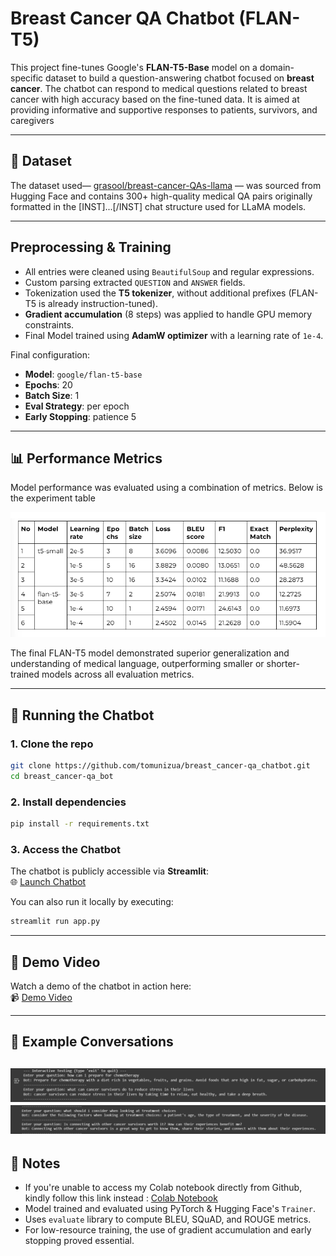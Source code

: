 # Breast Cancer QA Chatbot (FLAN-T5)

This project fine-tunes Google's **FLAN-T5-Base** model on a domain-specific dataset to build a question-answering chatbot focused on **breast cancer**. The chatbot can respond to medical questions related to breast cancer with high accuracy based on the fine-tuned data.  It is aimed at providing informative and supportive responses to patients, survivors, and caregivers 

---

## 📁 Dataset

The dataset used— [grasool/breast-cancer-QAs-llama](https://huggingface.co/datasets/grasool/breast-cancer-QAs-llama) — was sourced from Hugging Face and contains 300+ high-quality medical QA pairs originally formatted in the [INST]...[/INST] chat structure used for LLaMA models.  

---

##  Preprocessing & Training

- All entries were cleaned using `BeautifulSoup` and regular expressions.
- Custom parsing extracted `QUESTION` and `ANSWER` fields.
- Tokenization used the **T5 tokenizer**, without additional prefixes (FLAN-T5 is already instruction-tuned).
- **Gradient accumulation** (8 steps) was applied to handle GPU memory constraints.
- Final Model trained using **AdamW optimizer** with a learning rate of `1e-4`.

Final configuration:
- **Model**: `google/flan-t5-base`
- **Epochs**: 20  
- **Batch Size**: 1  
- **Eval Strategy**: per epoch  
- **Early Stopping**: patience 5  

---

## 📊 Performance Metrics

Model performance was evaluated using a combination of metrics. Below is the experiment table

![alt text](assets/image.png)

The final FLAN-T5 model demonstrated superior generalization and understanding of medical language, outperforming smaller or shorter-trained models across all evaluation metrics.

---

## 🚀 Running the Chatbot

### 1. Clone the repo

```bash
git clone https://github.com/tomunizua/breast_cancer-qa_chatbot.git
cd breast_cancer-qa_bot
```

### 2. Install dependencies

```bash
pip install -r requirements.txt
```

### 3. Access the Chatbot

The chatbot is publicly accessible via **Streamlit**:  
🌐 [Launch Chatbot](https://your-streamlit-link.streamlit.app)

You can also run it locally by executing:

```bash
streamlit run app.py
```

---

## 🎥 Demo Video

Watch a demo of the chatbot in action here:  
📹 [Demo Video](https://your-demo-video-link.com)

---

## 💬 Example Conversations

![alt text](<assets/Screenshot 2025-06-20 015731.png>)
![alt text](<assets/Screenshot 2025-06-20 015731 (2).png>)
---

## 📌 Notes

- If you're unable to access my Colab notebook directly from Github, kindly follow this link instead : [Colab Notebook](https://colab.research.google.com/drive/1cH5JEJ9iwCGOY6-8wx7b9Es1ENzNkTs9?usp=sharing)
- Model trained and evaluated using PyTorch & Hugging Face's `Trainer`.
- Uses `evaluate` library to compute BLEU, SQuAD, and ROUGE metrics.
- For low-resource training, the use of gradient accumulation and early stopping proved essential.